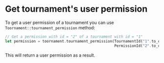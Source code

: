 # Get tournament's user permission

To get a user permission of a tournament you can use `Toornament::tournament_permission`
method:

```rust
// Get a permission with id = "2" of a tournament with id = "1"
let permission = toornament.tournament_permission(TournamentId("1".to_owned()),
                                                  PermissionId("2".to_owned())).unwrap();
```

This will return a user permission as a result.
